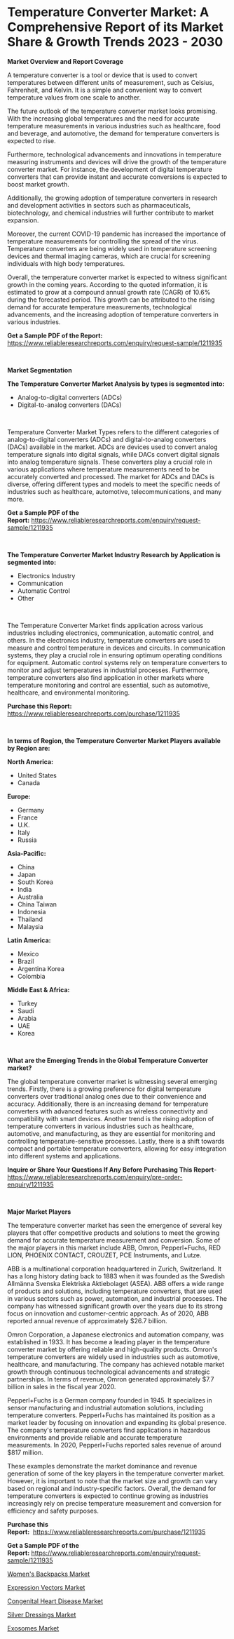 <p><h1>Temperature Converter Market: A Comprehensive Report of its Market Share & Growth Trends 2023 - 2030</h1></p><p><strong>Market Overview and Report Coverage</strong></p>
<p><p>A temperature converter is a tool or device that is used to convert temperatures between different units of measurement, such as Celsius, Fahrenheit, and Kelvin. It is a simple and convenient way to convert temperature values from one scale to another.</p><p>The future outlook of the temperature converter market looks promising. With the increasing global temperatures and the need for accurate temperature measurements in various industries such as healthcare, food and beverage, and automotive, the demand for temperature converters is expected to rise.</p><p>Furthermore, technological advancements and innovations in temperature measuring instruments and devices will drive the growth of the temperature converter market. For instance, the development of digital temperature converters that can provide instant and accurate conversions is expected to boost market growth.</p><p>Additionally, the growing adoption of temperature converters in research and development activities in sectors such as pharmaceuticals, biotechnology, and chemical industries will further contribute to market expansion.</p><p>Moreover, the current COVID-19 pandemic has increased the importance of temperature measurements for controlling the spread of the virus. Temperature converters are being widely used in temperature screening devices and thermal imaging cameras, which are crucial for screening individuals with high body temperatures.</p><p>Overall, the temperature converter market is expected to witness significant growth in the coming years. According to the quoted information, it is estimated to grow at a compound annual growth rate (CAGR) of 10.6% during the forecasted period. This growth can be attributed to the rising demand for accurate temperature measurements, technological advancements, and the increasing adoption of temperature converters in various industries.</p></p>
<p><strong>Get a Sample PDF of the Report:</strong> <a href="https://www.reliableresearchreports.com/enquiry/request-sample/1211935">https://www.reliableresearchreports.com/enquiry/request-sample/1211935</a></p>
<p>&nbsp;</p>
<p><strong>Market Segmentation</strong></p>
<p><strong>The Temperature Converter Market Analysis by types is segmented into:</strong></p>
<p><ul><li>Analog-to-digital converters (ADCs)</li><li>Digital-to-analog converters (DACs)</li></ul></p>
<p>&nbsp;</p>
<p><p>Temperature Converter Market Types refers to the different categories of analog-to-digital converters (ADCs) and digital-to-analog converters (DACs) available in the market. ADCs are devices used to convert analog temperature signals into digital signals, while DACs convert digital signals into analog temperature signals. These converters play a crucial role in various applications where temperature measurements need to be accurately converted and processed. The market for ADCs and DACs is diverse, offering different types and models to meet the specific needs of industries such as healthcare, automotive, telecommunications, and many more.</p></p>
<p><strong>Get a Sample PDF of the Report:</strong>&nbsp;<a href="https://www.reliableresearchreports.com/enquiry/request-sample/1211935">https://www.reliableresearchreports.com/enquiry/request-sample/1211935</a></p>
<p>&nbsp;</p>
<p><strong>The Temperature Converter Market Industry Research by Application is segmented into:</strong></p>
<p><ul><li>Electronics Industry</li><li>Communication</li><li>Automatic Control</li><li>Other</li></ul></p>
<p>&nbsp;</p>
<p><p>The Temperature Converter Market finds application across various industries including electronics, communication, automatic control, and others. In the electronics industry, temperature converters are used to measure and control temperature in devices and circuits. In communication systems, they play a crucial role in ensuring optimum operating conditions for equipment. Automatic control systems rely on temperature converters to monitor and adjust temperatures in industrial processes. Furthermore, temperature converters also find application in other markets where temperature monitoring and control are essential, such as automotive, healthcare, and environmental monitoring.</p></p>
<p><strong>Purchase this Report:</strong>&nbsp; <a href="https://www.reliableresearchreports.com/purchase/1211935">https://www.reliableresearchreports.com/purchase/1211935</a></p>
<p>&nbsp;</p>
<p><strong>In terms of Region, the Temperature Converter Market Players available by Region are:</strong></p>
<p>
    <p> <strong> North America: </strong>
        <ul>
            <li>United States</li>
            <li>Canada</li>
        </ul>
        </p> 
    <p> <strong> Europe: </strong>
        <ul>
            <li>Germany</li>
            <li>France</li>
            <li>U.K.</li>
            <li>Italy</li>
            <li>Russia</li>
        </ul>
        </p> 
    <p> <strong> Asia-Pacific: </strong>
        <ul>
            <li>China</li>
            <li>Japan</li>
            <li>South Korea</li>
            <li>India</li>
            <li>Australia</li>
            <li>China Taiwan</li>
            <li>Indonesia</li>
            <li>Thailand</li>
            <li>Malaysia</li>
        </ul>
        </p> 
    <p> <strong> Latin America: </strong>
        <ul>
            <li>Mexico</li>
            <li>Brazil</li>
            <li>Argentina Korea</li>
            <li>Colombia</li>
        </ul>
        </p> 
    <p> <strong> Middle East & Africa: </strong>
        <ul>
            <li>Turkey</li>
            <li>Saudi</li>
            <li>Arabia</li>
            <li>UAE</li>
            <li>Korea</li>
        </ul>
    </p>
    </p>
<p>&nbsp;</p>
<p><strong>What are the Emerging Trends in the Global Temperature Converter market?</strong></p>
<p><p>The global temperature converter market is witnessing several emerging trends. Firstly, there is a growing preference for digital temperature converters over traditional analog ones due to their convenience and accuracy. Additionally, there is an increasing demand for temperature converters with advanced features such as wireless connectivity and compatibility with smart devices. Another trend is the rising adoption of temperature converters in various industries such as healthcare, automotive, and manufacturing, as they are essential for monitoring and controlling temperature-sensitive processes. Lastly, there is a shift towards compact and portable temperature converters, allowing for easy integration into different systems and applications.</p></p>
<p><strong>Inquire or Share Your Questions If Any Before Purchasing This Report</strong>- <a href="https://www.reliableresearchreports.com/enquiry/pre-order-enquiry/1211935">https://www.reliableresearchreports.com/enquiry/pre-order-enquiry/1211935</a></p>
<p>&nbsp;</p>
<p><strong>Major Market Players</strong></p>
<p><p>The temperature converter market has seen the emergence of several key players that offer competitive products and solutions to meet the growing demand for accurate temperature measurement and conversion. Some of the major players in this market include ABB, Omron, Pepperl+Fuchs, RED LION, PHOENIX CONTACT, CROUZET, PCE Instruments, and Lutze.</p><p>ABB is a multinational corporation headquartered in Zurich, Switzerland. It has a long history dating back to 1883 when it was founded as the Swedish Allmänna Svenska Elektriska Aktiebolaget (ASEA). ABB offers a wide range of products and solutions, including temperature converters, that are used in various sectors such as power, automation, and industrial processes. The company has witnessed significant growth over the years due to its strong focus on innovation and customer-centric approach. As of 2020, ABB reported annual revenue of approximately $26.7 billion.</p><p>Omron Corporation, a Japanese electronics and automation company, was established in 1933. It has become a leading player in the temperature converter market by offering reliable and high-quality products. Omron's temperature converters are widely used in industries such as automotive, healthcare, and manufacturing. The company has achieved notable market growth through continuous technological advancements and strategic partnerships. In terms of revenue, Omron generated approximately $7.7 billion in sales in the fiscal year 2020.</p><p>Pepperl+Fuchs is a German company founded in 1945. It specializes in sensor manufacturing and industrial automation solutions, including temperature converters. Pepperl+Fuchs has maintained its position as a market leader by focusing on innovation and expanding its global presence. The company's temperature converters find applications in hazardous environments and provide reliable and accurate temperature measurements. In 2020, Pepperl+Fuchs reported sales revenue of around $817 million.</p><p>These examples demonstrate the market dominance and revenue generation of some of the key players in the temperature converter market. However, it is important to note that the market size and growth can vary based on regional and industry-specific factors. Overall, the demand for temperature converters is expected to continue growing as industries increasingly rely on precise temperature measurement and conversion for efficiency and safety purposes.</p></p>
<p><strong>Purchase this Report:</strong>&nbsp;&nbsp;<a href="https://www.reliableresearchreports.com/purchase/1211935">https://www.reliableresearchreports.com/purchase/1211935</a></p>
<p></p>
<p><strong>Get a Sample PDF of the Report:</strong>&nbsp;<a href="https://www.reliableresearchreports.com/enquiry/request-sample/1211935">https://www.reliableresearchreports.com/enquiry/request-sample/1211935</a></p>
<p><p><a href="https://medium.com/@bulk.cream.roll/womens-backpacks-market-size-growth-forecast-2023-2030-a5226c7a5b9d">Women's Backpacks Market</a></p><p><a href="https://www.linkedin.com/pulse/expression-vectors-market-insights-players-forecast-till-qddsc/">Expression Vectors Market</a></p><p><a href="https://www.linkedin.com/pulse/congenital-heart-disease-market-size-2023-2030-global-ogdje/">Congenital Heart Disease Market</a></p><p><a href="https://medium.com/@hotspotflipk/silver-dressings-market-insights-into-market-cagr-market-trends-and-growth-strategies-4135d55a0227">Silver Dressings Market</a></p><p><a href="https://www.linkedin.com/pulse/exosomes-market-share-amp-new-trends-analysis-report-yaktc/">Exosomes Market</a></p></p>